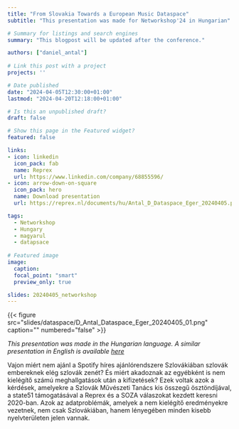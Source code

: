 ```yaml
---
title: "From Slovakia Towards a European Music Dataspace"
subtitle: "This presentation was made for Networkshop'24 in Hungarian"

# Summary for listings and search engines
summary: "This blogpost will be updated after the conference."

authors: ["daniel_antal"]
 
# Link this post with a project
projects: ''

# Date published
date: "2024-04-05T12:30:00+01:00"
lastmod: "2024-04-20T12:18:00+01:00"

# Is this an unpublished draft?
draft: false

# Show this page in the Featured widget?
featured: false

links:
- icon: linkedin
  icon_pack: fab
  name: Reprex
  url: https://www.linkedin.com/company/68855596/
- icon: arrow-down-on-square
  icon_pack: hero
  name: Download presentation
  url: https://reprex.nl/documents/hu/Antal_D_Dataspace_Eger_20240405.pdf

tags:
  - Networkshop
  - Hungary
  - magyarul
  - datapsace
  
# Featured image
image:
  caption: 
  focal_point: "smart"
  preview_only: true

slides: 20240405_networkshop
---
```

<td style="text-align: center;">{{< figure src="slides/dataspace/D_Antal_Dataspace_Eger_20240405_01.png" caption="" numbered="false" >}}</td>

_This presentation was made in the Hungarian language. A similar presentation in English is available [here](/talk/dataweek/)_

Vajon miért nem ajánl a Spotify híres ajánlórendszere Szlovákiában szlovák embereknek elég szlovák zenét?  És miért akadoznak az egyébként is nem kielégítő számú meghallgatások után a kifizetések?  Ezek voltak azok a kérdések, amelyekre a Szlovák Művészeti Tanács kis összegű ösztöndíjával, a state51 támogatásával a Reprex és a SOZA válaszokat kezdett keresni 2020-ban. Azok az adatproblémák, amelyek a nem kielégítő eredményekre vezetnek, nem csak Szlovákiában, hanem lényegében minden kisebb nyelvterületen jelen vannak.
